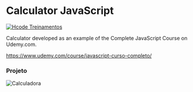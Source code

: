# Calculator JavaScript

[![Hcode Treinamentos](https://www.hcode.com.br/res/img/hcode-200x100.png)](https://www.hcode.com.br)

Calculator developed as an example of the Complete JavaScript Course on Udemy.com.

https://www.udemy.com/course/javascript-curso-completo/

### Projeto
![Calculadora](https://firebasestorage.googleapis.com/v0/b/hcode-com-br.appspot.com/o/calculadora-hcode.jpg?alt=media&token=5406aa3f-b965-401c-9b4e-654609c78b33)
